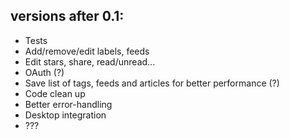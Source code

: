 versions after 0.1:
-----------------

- Tests
- Add/remove/edit labels, feeds
- Edit stars, share, read/unread...
- OAuth (?)
- Save list of tags, feeds and articles for better performance (?)
- Code clean up
- Better error-handling
- Desktop integration
- ???

